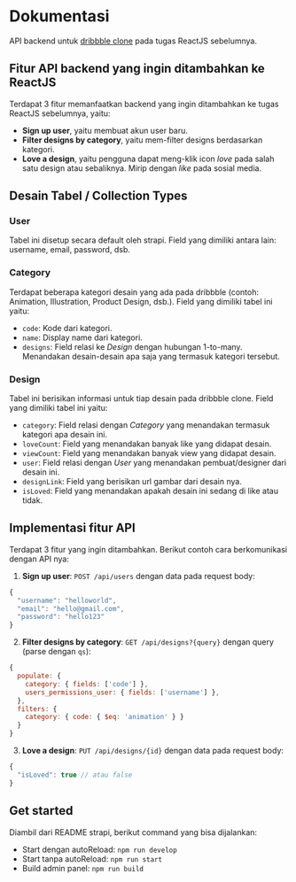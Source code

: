 # Dokumentasi

API backend untuk [dribbble clone](https://github.com/tsaqifammar/zenius-independent-study-tasks/tree/main/react/clone-dribbble-w-backend) pada tugas ReactJS sebelumnya.

## Fitur API backend yang ingin ditambahkan ke ReactJS

Terdapat 3 fitur memanfaatkan backend yang ingin ditambahkan ke tugas ReactJS sebelumnya, yaitu:
- **Sign up user**, yaitu membuat akun user baru.
- **Filter designs by category**, yaitu mem-filter designs berdasarkan kategori.
- **Love a design**, yaitu pengguna dapat meng-klik icon *love* pada salah satu design atau sebaliknya. Mirip dengan *like* pada sosial media.

## Desain Tabel / Collection Types

### User

Tabel ini disetup secara default oleh strapi. Field yang dimiliki antara lain: username, email, password, dsb.

### Category

Terdapat beberapa kategori desain yang ada pada dribbble (contoh: Animation, Illustration, Product Design, dsb.). Field yang dimiliki tabel ini yaitu:
- `code`: Kode dari kategori.
- `name`: Display name dari kategori.
- `designs`: Field relasi ke *Design* dengan hubungan 1-to-many. Menandakan desain-desain apa saja yang termasuk kategori tersebut.

### Design

Tabel ini berisikan informasi untuk tiap desain pada dribbble clone. Field yang dimiliki tabel ini yaitu:
- `category`: Field relasi dengan *Category* yang menandakan termasuk kategori apa desain ini.
- `loveCount`: Field yang menandakan banyak like yang didapat desain.
- `viewCount`: Field yang menandakan banyak view yang didapat desain.
- `user`: Field relasi dengan *User* yang menandakan pembuat/designer dari desain ini.
- `designLink`: Field yang berisikan url gambar dari desain nya.
- `isLoved`: Field yang menandakan apakah desain ini sedang di like atau tidak.

## Implementasi fitur API

Terdapat 3 fitur yang ingin ditambahkan. Berikut contoh cara berkomunikasi dengan API nya:
1. **Sign up user**: `POST /api/users` dengan data pada request body:
  ```js
  {
    "username": "helloworld",
    "email": "hello@gmail.com",
    "password": "hello123"
  }
  ```

2. **Filter designs by category**: `GET /api/designs?{query}` dengan query (parse dengan `qs`):
  ```js
  {
    populate: {
      category: { fields: ['code'] },
      users_permissions_user: { fields: ['username'] },
    },
    filters: {
      category: { code: { $eq: 'animation' } }
    }
  }
  ```

3. **Love a design**: `PUT /api/designs/{id}` dengan data pada request body:
  ```js
  {
    "isLoved": true // atau false
  }
  ```

## Get started

Diambil dari README strapi, berikut command yang bisa dijalankan:
- Start dengan autoReload: `npm run develop`
- Start tanpa autoReload: `npm run start`
- Build admin panel: `npm run build`

